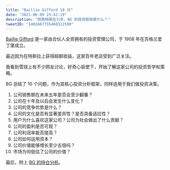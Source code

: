 ```yaml
---
title: "Baillie Gifford 10 问"
date: "2021-06-09 23:42:19"
description: "陪跑特斯拉七年，BG 的投资框架是什么？"
tweetID: "1402667755468312590"
---
```


[Baillie Gifford](https://www.bailliegifford.com/) 是一家由合伙人全资拥有的投资管理公司，于 1908 年在苏格兰爱丁堡成立。

最近因为在特斯拉上获得超额收益，这家百年老店受到广泛关注。

我看到雪球上有不少网友讨论，好奇心驱使下，开始了解这家公司的投资哲学和策略。

BG 总结了 10 个问题，作为其核心投资分析框架，同样适用于我们做投资决策。

1. 公司销售额在未来五年是否会至少翻番？
2. 公司在十年及以后会发生什么变化？
3. 公司的竞争优势是什么？
4. 公司的文化是否有显著差异性？是否具备适应性？
5. 用户为什么喜欢这家公司？公司为社会做出了什么贡献？
6. 公司的盈利是否可观？
7. 公司利润率能否提高？
8. 公司如何运用资本？
9. 公司价值能够增长至少五倍吗？
10. 市场为何低估了公司的价值？

最后，附上 [BG 的持仓分析](https://global.finance.sina.com.cn/clues/13f/?nav13f_id=AgencyStats&searchInputName=Baillie%20Gifford&searchInputValue=1088875&searchInputFlag=2)。
